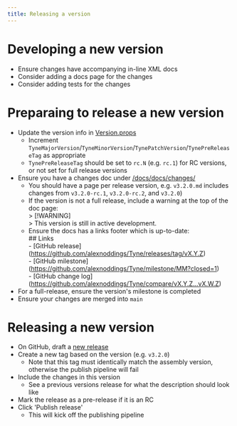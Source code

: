 ```yaml
---
title: Releasing a version
---
```


# Developing a new version
- Ensure changes have accompanying in-line XML docs
- Consider adding a docs page for the changes
- Consider adding tests for the changes

# Preparaing to release a new version
- Update the version info in [Version.props](gitfile://eng/Version.props)
    - Increment `TyneMajorVersion`/`TyneMinorVersion`/`TynePatchVersion`/`TynePreReleaseTag` as appropriate
    - `TynePreReleaseTag` should be set to `rc.N` (e.g. `rc.1`) for RC versions, or not set for full release versions
- Ensure you have a changes doc under [/docs/docs/changes/](gitfile://docs/docs/changes)
    - You should have a page per release version, e.g. `v3.2.0.md` includes changes from `v3.2.0-rc.1`, `v3.2.0-rc.2`, and `v3.2.0`)
    - If the version is not a full release, include a warning at the top of the doc page:\
    \> [!WARNING]\
    \> This version is still in active development.
    - Ensure the docs has a links footer which is up-to-date:\
    \## Links\
    \- \[GitHub release\]\(https://github.com/alexnoddings/Tyne/releases/tag/vX.Y.Z)\
    \- \[GitHub milestone\]\(https://github.com/alexnoddings/Tyne/milestone/MM?closed=1)\
    \- \[GitHub change log\]\(https://github.com/alexnoddings/Tyne/compare/vX.Y.Z...vX.W.Z)
- For a full-release, ensure the version's milestone is completed
- Ensure your changes are merged into `main`

# Releasing a new version
- On GitHub, draft a [new release](https://github.com/alexnoddings/Tyne/releases/new)
- Create a new tag based on the version (e.g. `v3.2.0`)
    - Note that this tag must identically match the assembly version, otherwise the publish pipeline will fail
- Include the changes in this version
    - See a previous versions release for what the description should look like
- Mark the release as a pre-release if it is an RC
- Click 'Publish release'
    - This will kick off the publishing pipeline
